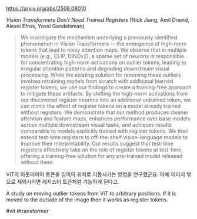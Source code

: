 https://arxiv.org/abs/2506.08010

*Vision Transformers Don't Need Trained Registers* (Nick Jiang, Amil Dravid, Alexei Efros, Yossi Gandelsman)

> We investigate the mechanism underlying a previously identified phenomenon in Vision Transformers -- the emergence of high-norm tokens that lead to noisy attention maps. We observe that in multiple models (e.g., CLIP, DINOv2), a sparse set of neurons is responsible for concentrating high-norm activations on outlier tokens, leading to irregular attention patterns and degrading downstream visual processing. While the existing solution for removing these outliers involves retraining models from scratch with additional learned register tokens, we use our findings to create a training-free approach to mitigate these artifacts. By shifting the high-norm activations from our discovered register neurons into an additional untrained token, we can mimic the effect of register tokens on a model already trained without registers. We demonstrate that our method produces cleaner attention and feature maps, enhances performance over base models across multiple downstream visual tasks, and achieves results comparable to models explicitly trained with register tokens. We then extend test-time registers to off-the-shelf vision-language models to improve their interpretability. Our results suggest that test-time registers effectively take on the role of register tokens at test-time, offering a training-free solution for any pre-trained model released without them.

ViT의 아웃라이어 토큰을 임의의 위치로 이동시키는 방법을 연구했군요. 아예 이미지 밖으로 제외시키면 레지스터 토큰처럼 기능하게 된다고.

<english>
A study on moving outlier tokens from ViT to arbitrary positions. If it is moved to the outside of the image then it works as register tokens.
</english>

#vit #transformer 